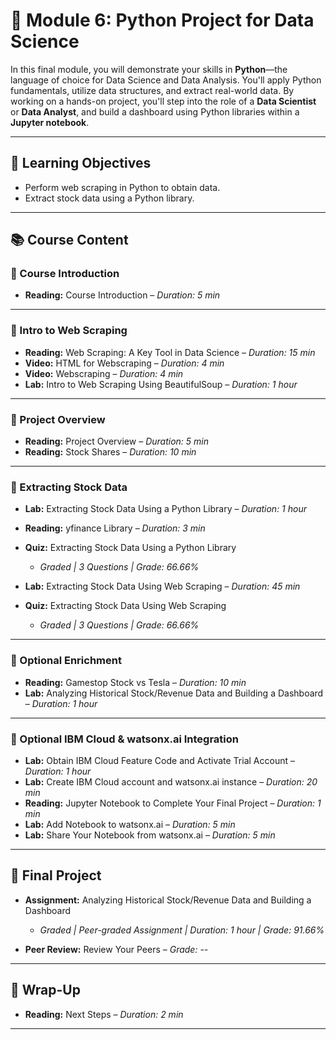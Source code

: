 # 🧪 Module 6: Python Project for Data Science

In this final module, you will demonstrate your skills in **Python**—the language of choice for Data Science and Data Analysis. You'll apply Python fundamentals, utilize data structures, and extract real-world data. By working on a hands-on project, you'll step into the role of a **Data Scientist** or **Data Analyst**, and build a dashboard using Python libraries within a **Jupyter notebook**.

---

## 🎯 Learning Objectives

- Perform web scraping in Python to obtain data.
- Extract stock data using a Python library.

---

## 📚 Course Content

### 🔹 Course Introduction

- **Reading:** Course Introduction – *Duration: 5 min*

---

### 🔹 Intro to Web Scraping

- **Reading:** Web Scraping: A Key Tool in Data Science – *Duration: 15 min*
- **Video:** HTML for Webscraping – *Duration: 4 min*
- **Video:** Webscraping – *Duration: 4 min*
- **Lab:** Intro to Web Scraping Using BeautifulSoup – *Duration: 1 hour*

---

### 🔹 Project Overview

- **Reading:** Project Overview – *Duration: 5 min*
- **Reading:** Stock Shares – *Duration: 10 min*

---

### 🔹 Extracting Stock Data

- **Lab:** Extracting Stock Data Using a Python Library – *Duration: 1 hour*
- **Reading:** yfinance Library – *Duration: 3 min*
- **Quiz:** Extracting Stock Data Using a Python Library  
  - *Graded | 3 Questions | Grade: 66.66%*

- **Lab:** Extracting Stock Data Using Web Scraping – *Duration: 45 min*
- **Quiz:** Extracting Stock Data Using Web Scraping  
  - *Graded | 3 Questions | Grade: 66.66%*

---

### 🔹 Optional Enrichment

- **Reading:** Gamestop Stock vs Tesla – *Duration: 10 min*
- **Lab:** Analyzing Historical Stock/Revenue Data and Building a Dashboard – *Duration: 1 hour*

---

### 🔹 Optional IBM Cloud & watsonx.ai Integration

- **Lab:** Obtain IBM Cloud Feature Code and Activate Trial Account – *Duration: 1 hour*
- **Lab:** Create IBM Cloud account and watsonx.ai instance – *Duration: 20 min*
- **Reading:** Jupyter Notebook to Complete Your Final Project – *Duration: 1 min*
- **Lab:** Add Notebook to watsonx.ai – *Duration: 5 min*
- **Lab:** Share Your Notebook from watsonx.ai – *Duration: 5 min*

---

## 🧩 Final Project

- **Assignment:** Analyzing Historical Stock/Revenue Data and Building a Dashboard  
  - *Graded | Peer-graded Assignment | Duration: 1 hour | Grade: 91.66%*

- **Peer Review:** Review Your Peers – *Grade: --*

---

## 🎉 Wrap-Up

- **Reading:** Next Steps – *Duration: 2 min*

---

